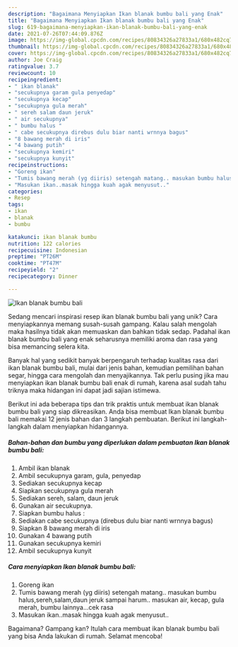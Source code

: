 ```yaml
---
description: "Bagaimana Menyiapkan Ikan blanak bumbu bali yang Enak"
title: "Bagaimana Menyiapkan Ikan blanak bumbu bali yang Enak"
slug: 619-bagaimana-menyiapkan-ikan-blanak-bumbu-bali-yang-enak
date: 2021-07-26T07:44:09.876Z
image: https://img-global.cpcdn.com/recipes/80834326a27833a1/680x482cq70/ikan-blanak-bumbu-bali-foto-resep-utama.jpg
thumbnail: https://img-global.cpcdn.com/recipes/80834326a27833a1/680x482cq70/ikan-blanak-bumbu-bali-foto-resep-utama.jpg
cover: https://img-global.cpcdn.com/recipes/80834326a27833a1/680x482cq70/ikan-blanak-bumbu-bali-foto-resep-utama.jpg
author: Joe Craig
ratingvalue: 3.7
reviewcount: 10
recipeingredient:
- " ikan blanak"
- "secukupnya garam gula penyedap"
- "secukupnya kecap"
- "secukupnya gula merah"
- " sereh salam daun jeruk"
- " air secukupnya"
- " bumbu halus "
- " cabe secukupnya direbus dulu biar nanti wrnnya bagus"
- "8 bawang merah di iris"
- "4 bawang putih"
- "secukupnya kemiri"
- "secukupnya kunyit"
recipeinstructions:
- "Goreng ikan"
- "Tumis bawang merah (yg diiris) setengah matang.. masukan bumbu halus,sereh,salam,daun jeruk sampai harum.. masukan air, kecap, gula merah, bumbu lainnya...cek rasa"
- "Masukan ikan..masak hingga kuah agak menyusut.."
categories:
- Resep
tags:
- ikan
- blanak
- bumbu

katakunci: ikan blanak bumbu 
nutrition: 122 calories
recipecuisine: Indonesian
preptime: "PT26M"
cooktime: "PT47M"
recipeyield: "2"
recipecategory: Dinner

---
```



![Ikan blanak bumbu bali](https://img-global.cpcdn.com/recipes/80834326a27833a1/680x482cq70/ikan-blanak-bumbu-bali-foto-resep-utama.jpg)

Sedang mencari inspirasi resep ikan blanak bumbu bali yang unik? Cara menyiapkannya memang susah-susah gampang. Kalau salah mengolah maka hasilnya tidak akan memuaskan dan bahkan tidak sedap. Padahal ikan blanak bumbu bali yang enak seharusnya memiliki aroma dan rasa yang bisa memancing selera kita.

Banyak hal yang sedikit banyak berpengaruh terhadap kualitas rasa dari ikan blanak bumbu bali, mulai dari jenis bahan, kemudian pemilihan bahan segar, hingga cara mengolah dan menyajikannya. Tak perlu pusing jika mau menyiapkan ikan blanak bumbu bali enak di rumah, karena asal sudah tahu triknya maka hidangan ini dapat jadi sajian istimewa.




Berikut ini ada beberapa tips dan trik praktis untuk membuat ikan blanak bumbu bali yang siap dikreasikan. Anda bisa membuat Ikan blanak bumbu bali memakai 12 jenis bahan dan 3 langkah pembuatan. Berikut ini langkah-langkah dalam menyiapkan hidangannya.

<!--inarticleads1-->

##### Bahan-bahan dan bumbu yang diperlukan dalam pembuatan Ikan blanak bumbu bali:

1. Ambil  ikan blanak
1. Ambil secukupnya garam, gula, penyedap
1. Sediakan secukupnya kecap
1. Siapkan secukupnya gula merah
1. Sediakan  sereh, salam, daun jeruk
1. Gunakan  air secukupnya.
1. Siapkan  bumbu halus :
1. Sediakan  cabe secukupnya (direbus dulu biar nanti wrnnya bagus)
1. Siapkan 8 bawang merah di iris
1. Gunakan 4 bawang putih
1. Gunakan secukupnya kemiri
1. Ambil secukupnya kunyit




<!--inarticleads2-->

##### Cara menyiapkan Ikan blanak bumbu bali:

1. Goreng ikan
1. Tumis bawang merah (yg diiris) setengah matang.. masukan bumbu halus,sereh,salam,daun jeruk sampai harum.. masukan air, kecap, gula merah, bumbu lainnya...cek rasa
1. Masukan ikan..masak hingga kuah agak menyusut..




Bagaimana? Gampang kan? Itulah cara membuat ikan blanak bumbu bali yang bisa Anda lakukan di rumah. Selamat mencoba!
